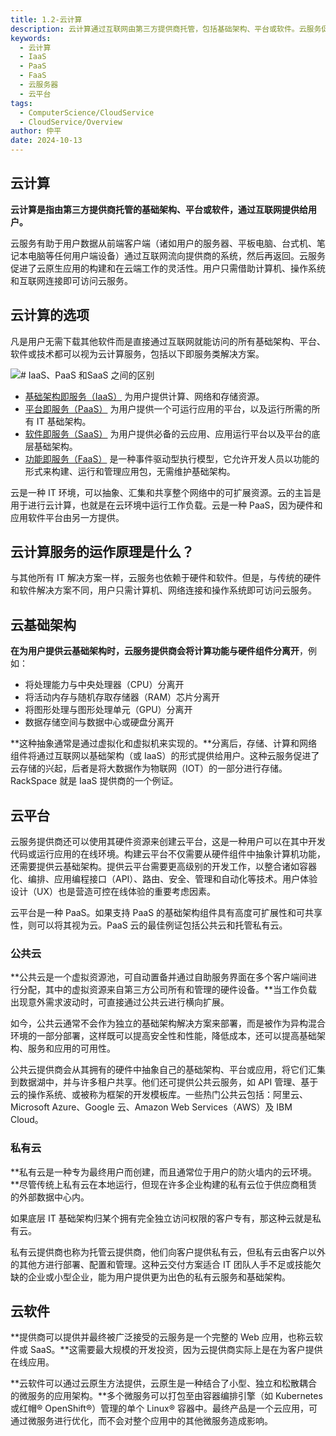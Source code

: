 ```yaml
---
title: 1.2-云计算
description: 云计算通过互联网由第三方提供商托管，包括基础架构、平台或软件。云服务促进数据流动和云原生应用构建，提供灵活性。服务选项包括IaaS（计算、网络、存储资源）、PaaS（运行应用的平台）、SaaS（完整的云应用）、FaaS（事件驱动型执行模型）。云基础架构将计算功能与硬件分离，通过虚拟化提供。云平台提供在线环境，支持开发和运行应用，整合多种技术。公共云为多客户端共享资源池，支持自动置备和横向扩展。私有云为特定用户创建，通常位于用户防火墙内。云软件提供完整的Web应用，可通过云原生方法和微服务架构实现。
keywords:
  - 云计算
  - IaaS
  - PaaS
  - FaaS
  - 云服务器
  - 云平台
tags:
  - ComputerScience/CloudService
  - CloudService/Overview
author: 仲平
date: 2024-10-13
---
```


## 云计算

**云计算是指由第三方提供商托管的基础架构、平台或软件，通过互联网提供给用户。**

云服务有助于用户数据从前端客户端（诸如用户的服务器、平板电脑、台式机、笔记本电脑等任何用户端设备）通过互联网流向提供商的系统，然后再返回。云服务促进了云原生应用的构建和在云端工作的灵活性。用户只需借助计算机、操作系统和互联网连接即可访问云服务。

## 云计算的选项

凡是用户无需下载其他软件而是直接通过互联网就能访问的所有基础架构、平台、软件或技术都可以视为云计算服务，包括以下即服务类解决方案。

![# IaaS、PaaS 和SaaS 之间的区别](https://static.7wate.com/2024%2F06%2F19%2F7ca3210aebfc5c17aebbdf3f15ddf18b-iaas-paas-saas-diagram5.1-1638x1046.png)

- [基础架构即服务（IaaS）](Tech/cloud-service/基础/基础架构即服务（IaaS）.md) 为用户提供计算、网络和存储资源。
- [平台即服务（PaaS）](Tech/cloud-service/基础/平台即服务（PaaS）.md) 为用户提供一个可运行应用的平台，以及运行所需的所有 IT 基础架构。
- [软件即服务（SaaS）](Tech/cloud-service/基础/软件即服务（SaaS）.md) 为用户提供必备的云应用、应用运行平台以及平台的底层基础架构。
- [功能即服务（FaaS）](Tech/cloud-service/基础/功能即服务（FaaS）.md) 是一种事件驱动型执行模型，它允许开发人员以功能的形式来构建、运行和管理应用包，无需维护基础架构。

云是一种 IT 环境，可以抽象、汇集和共享整个网络中的可扩展资源。云的主旨是用于进行云计算，也就是在云环境中运行工作负载。云是一种 PaaS，因为硬件和应用软件平台由另一方提供。

## 云计算服务的运作原理是什么？

与其他所有 IT 解决方案一样，云服务也依赖于硬件和软件。但是，与传统的硬件和软件解决方案不同，用户只需计算机、网络连接和操作系统即可访问云服务。

## 云基础架构

**在为用户提供云基础架构时，云服务提供商会将计算功能与硬件组件分离开**，例如：

- 将处理能力与中央处理器（CPU）分离开
- 将活动内存与随机存取存储器（RAM）芯片分离开
- 将图形处理与图形处理单元（GPU）分离开
- 数据存储空间与数据中心或硬盘分离开

**这种抽象通常是通过虚拟化和虚拟机来实现的。**分离后，存储、计算和网络组件将通过互联网以基础架构（或 IaaS）的形式提供给用户。这种云服务促进了云存储的兴起，后者是将大数据作为物联网（IOT）的一部分进行存储。RackSpace 就是 IaaS 提供商的一个例证。

## 云平台

云服务提供商还可以使用其硬件资源来创建云平台，这是一种用户可以在其中开发代码或运行应用的在线环境。构建云平台不仅需要从硬件组件中抽象计算机功能，还需要提供云基础架构。提供云平台需要更高级别的开发工作，以整合诸如容器化、编排、应用编程接口（API）、路由、安全、管理和自动化等技术。用户体验设计（UX）也是营造可控在线体验的重要考虑因素。

云平台是一种 PaaS。如果支持 PaaS 的基础架构组件具有高度可扩展性和可共享性，则可以将其视为云。PaaS 云的最佳例证包括公共云和托管私有云。

### 公共云

**公共云是一个虚拟资源池，可自动置备并通过自助服务界面在多个客户端间进行分配，其中的虚拟资源来自第三方公司所有和管理的硬件设备。**当工作负载出现意外需求波动时，可直接通过公共云进行横向扩展。

如今，公共云通常不会作为独立的基础架构解决方案来部署，而是被作为异构混合环境的一部分部署，这样既可以提高安全性和性能，降低成本，还可以提高基础架构、服务和应用的可用性。

公共云提供商会从其拥有的硬件中抽象自己的基础架构、平台或应用，将它们汇集到数据湖中，并与许多租户共享。他们还可提供公共云服务，如 API 管理、基于云的操作系统、或被称为框架的开发模板库。一些热门公共云包括：阿里云、Microsoft Azure、Google 云、Amazon Web Services（AWS）及 IBM Cloud。

### 私有云

**私有云是一种专为最终用户而创建，而且通常位于用户的防火墙内的云环境。**尽管传统上私有云在本地运行，但现在许多企业构建的私有云位于供应商租赁的外部数据中心内。

如果底层 IT 基础架构归某个拥有完全独立访问权限的客户专有，那这种云就是私有云。

私有云提供商也称为托管云提供商，他们向客户提供私有云，但私有云由客户以外的其他方进行部署、配置和管理。这种云交付方案适合 IT 团队人手不足或技能欠缺的企业或小型企业，能为用户提供更为出色的私有云服务和基础架构。

## 云软件

**提供商可以提供并最终被广泛接受的云服务是一个完整的 Web 应用，也称云软件或 SaaS。**这需要最大规模的开发投资，因为云提供商实际上是在为客户提供在线应用。

**云软件可以通过云原生方法提供，云原生是一种结合了小型、独立和松散耦合的微服务的应用架构。**多个微服务可以打包至由容器编排引擎（如 Kubernetes 或红帽® OpenShift®）管理的单个 Linux® 容器中。最终产品是一个云应用，可通过微服务进行优化，而不会对整个应用中的其他微服务造成影响。
